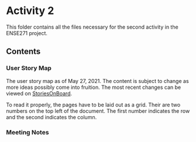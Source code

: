 # Activity 2
This folder contains all the files necessary for the second activity in the
ENSE271 project.

## Contents
### User Story Map
The user story map as of May 27, 2021. The content is subject to change as more
ideas possibly come into fruition. The most recent changes can be viewed on
[StoriesOnBoard](https://landofooo.storiesonboard.com/m/copy-of-roasted-sugar-maple-nuts-usm).

To read it properly, the pages have to be laid out as a grid. Their are two numbers
on the top left of the document. The first number indicates the row and the
second indicates the column.

### Meeting Notes
